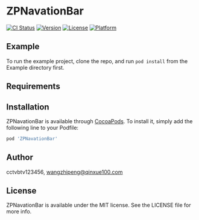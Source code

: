 # ZPNavationBar

[![CI Status](https://img.shields.io/travis/cctvbtv123456/ZPNavationBar.svg?style=flat)](https://travis-ci.org/cctvbtv123456/ZPNavationBar)
[![Version](https://img.shields.io/cocoapods/v/ZPNavationBar.svg?style=flat)](https://cocoapods.org/pods/ZPNavationBar)
[![License](https://img.shields.io/cocoapods/l/ZPNavationBar.svg?style=flat)](https://cocoapods.org/pods/ZPNavationBar)
[![Platform](https://img.shields.io/cocoapods/p/ZPNavationBar.svg?style=flat)](https://cocoapods.org/pods/ZPNavationBar)

## Example

To run the example project, clone the repo, and run `pod install` from the Example directory first.

## Requirements

## Installation

ZPNavationBar is available through [CocoaPods](https://cocoapods.org). To install
it, simply add the following line to your Podfile:

```ruby
pod 'ZPNavationBar'
```

## Author

cctvbtv123456, wangzhipeng@qinxue100.com

## License

ZPNavationBar is available under the MIT license. See the LICENSE file for more info.
